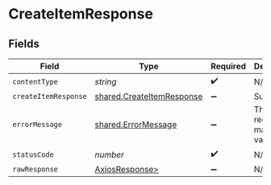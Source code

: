 # CreateItemResponse


## Fields

| Field                                                                  | Type                                                                   | Required                                                               | Description                                                            |
| ---------------------------------------------------------------------- | ---------------------------------------------------------------------- | ---------------------------------------------------------------------- | ---------------------------------------------------------------------- |
| `contentType`                                                          | *string*                                                               | :heavy_check_mark:                                                     | N/A                                                                    |
| `createItemResponse`                                                   | [shared.CreateItemResponse](../../models/shared/createitemresponse.md) | :heavy_minus_sign:                                                     | Success                                                                |
| `errorMessage`                                                         | [shared.ErrorMessage](../../models/shared/errormessage.md)             | :heavy_minus_sign:                                                     | The request made is not valid.                                         |
| `statusCode`                                                           | *number*                                                               | :heavy_check_mark:                                                     | N/A                                                                    |
| `rawResponse`                                                          | [AxiosResponse>](https://axios-http.com/docs/res_schema)               | :heavy_minus_sign:                                                     | N/A                                                                    |
